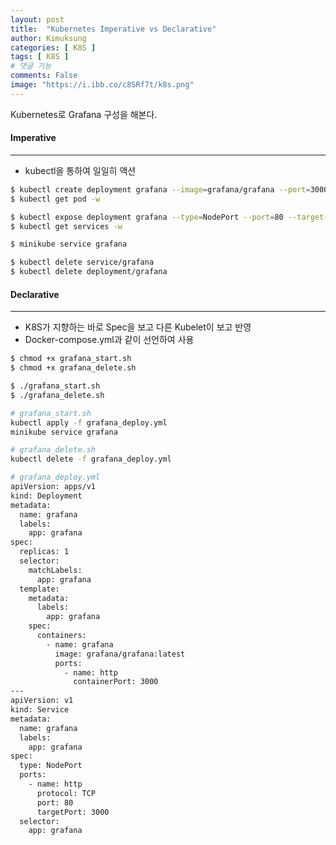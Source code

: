 ```yaml
---
layout: post
title:  "Kubernetes Imperative vs Declarative"
author: Kimuksung
categories: [ K8S ]
tags: [ K8S ]
# 댓글 기능
comments: False
image: "https://i.ibb.co/c8SRf7t/k8s.png"
---
```


Kubernetes로 Grafana 구성을 해본다.

#### Imperative
---
- kubectl을 통하여 일일히 액션

```bash
$ kubectl create deployment grafana --image=grafana/grafana --port=3000
$ kubectl get pod -w

$ kubectl expose deployment grafana --type=NodePort --port=80 --target-port=3000
$ kubectl get services -w

$ minikube service grafana
```

```bash
$ kubectl delete service/grafana
$ kubectl delete deployment/grafana

```

#### Declarative
---
- K8S가 지향하는 바로 Spec을 보고 다른 Kubelet이 보고 반영
- Docker-compose.yml과 같이 선언하여 사용

```bash
$ chmod +x grafana_start.sh
$ chmod +x grafana_delete.sh

$ ./grafana_start.sh
$ ./grafana_delete.sh
```

```bash
# grafana_start.sh
kubectl apply -f grafana_deploy.yml
minikube service grafana
```

```bash
# grafana_delete.sh
kubectl delete -f grafana_deploy.yml
```

```bash
# grafana_deploy.yml
apiVersion: apps/v1
kind: Deployment
metadata:
  name: grafana
  labels:
    app: grafana
spec:
  replicas: 1
  selector:
    matchLabels:
      app: grafana
  template:
    metadata:
      labels:
        app: grafana
    spec:
      containers:
        - name: grafana
          image: grafana/grafana:latest
          ports:
            - name: http
              containerPort: 3000
---
apiVersion: v1
kind: Service
metadata:
  name: grafana
  labels:
    app: grafana
spec:
  type: NodePort
  ports:
    - name: http
      protocol: TCP
      port: 80
      targetPort: 3000
  selector:
    app: grafana
```